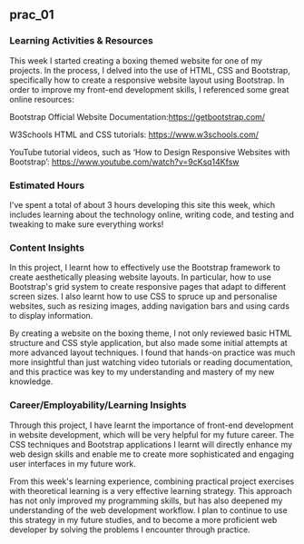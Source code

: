 ## prac_01

### Learning Activities & Resources

This week I started creating a boxing themed website for one of my projects. In the process, I delved into the use of HTML, CSS and Bootstrap, specifically how to create a responsive website layout using Bootstrap. In order to improve my front-end development skills, I referenced some great online resources:

Bootstrap Official Website Documentation:https://getbootstrap.com/

W3Schools HTML and CSS tutorials: https://www.w3schools.com/

YouTube tutorial videos, such as ‘How to Design Responsive Websites with Bootstrap’: https://www.youtube.com/watch?v=9cKsq14Kfsw

### Estimated Hours

I've spent a total of about 3 hours developing this site this week, which includes learning about the technology online, writing code, and testing and tweaking to make sure everything works!

### Content Insights 

In this project, I learnt how to effectively use the Bootstrap framework to create aesthetically pleasing website layouts. In particular, how to use Bootstrap's grid system to create responsive pages that adapt to different screen sizes. I also learnt how to use CSS to spruce up and personalise websites, such as resizing images, adding navigation bars and using cards to display information.

By creating a website on the boxing theme, I not only reviewed basic HTML structure and CSS style application, but also made some initial attempts at more advanced layout techniques. I found that hands-on practice was much more insightful than just watching video tutorials or reading documentation, and this practice was key to my understanding and mastery of my new knowledge.

### Career/Employability/Learning Insights 

Through this project, I have learnt the importance of front-end development in website development, which will be very helpful for my future career. The CSS techniques and Bootstrap applications I learnt will directly enhance my web design skills and enable me to create more sophisticated and engaging user interfaces in my future work.

From this week's learning experience, combining practical project exercises with theoretical learning is a very effective learning strategy. This approach has not only improved my programming skills, but has also deepened my understanding of the web development workflow. I plan to continue to use this strategy in my future studies, and to become a more proficient web developer by solving the problems I encounter through practice.
